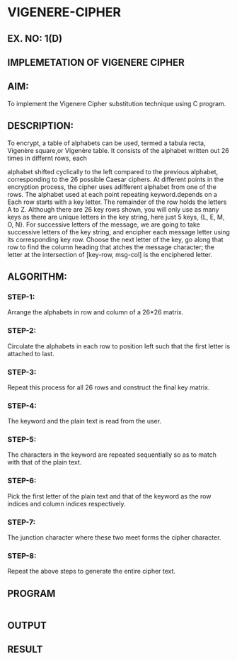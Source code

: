 # VIGENERE-CIPHER
## EX. NO: 1(D)
 

## IMPLEMETATION OF VIGENERE CIPHER
 

## AIM:

To implement the Vigenere Cipher substitution technique using C program.

## DESCRIPTION:

To encrypt, a table of alphabets can be used, termed a tabula recta, Vigenère square,or Vigenère table. It consists of the alphabet written out 26 times in differnt rows, each
 
alphabet shifted cyclically to the left compared to the previous alphabet, corresponding to the 26 possible Caesar ciphers. At different points in the encryption process, the cipher uses adifferent alphabet from one of the rows. The alphabet used at each point repeating keyword.depends on a Each row starts with a key letter. The remainder of the row holds the letters A to Z. Although there are 26 key rows shown, you will only use as many keys as there are unique letters in the key string, here just 5 keys, {L, E, M, O, N}. For successive letters of the message, we are going to take successive letters of the key string, and encipher each message letter using its corresponding key row. Choose the next letter of the key, go along that row to find the column heading that	atches the message character; the letter at the intersection of
[key-row, msg-col] is the enciphered letter.


## ALGORITHM:

### STEP-1: 
Arrange the alphabets in row and column of a 26*26 matrix.
### STEP-2:
Circulate the alphabets in each row to position left such that the first letter is attached to last.
### STEP-3:
Repeat this process for all 26 rows and construct the final key matrix.
### STEP-4: 
The keyword and the plain text is read from the user.
### STEP-5:
The characters in the keyword are repeated sequentially so as to match with that of the plain text.
### STEP-6: 
Pick the first letter of the plain text and that of the keyword as the row indices and column indices respectively.
### STEP-7: 
The junction character where these two meet forms the cipher character.
### STEP-8:
Repeat the above steps to generate the entire cipher text.


## PROGRAM
```

```

## OUTPUT

## RESULT
